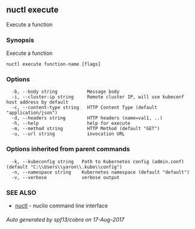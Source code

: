 ## nuctl execute

Execute a function

### Synopsis


Execute a function

```
nuctl execute function-name [flags]
```

### Options

```
  -b, --body string           Message body
  -i, --cluster-ip string     Remote cluster IP, will use kubeconf host address by default
  -c, --content-type string   HTTP Content Type (default "application/json")
  -d, --headers string        HTTP headers (name=val1, ..)
  -h, --help                  help for execute
  -m, --method string         HTTP Method (default "GET")
  -u, --url string            invocation URL
```

### Options inherited from parent commands

```
  -k, --kubeconfig string   Path to Kubernetes config (admin.conf) (default "C:\\Users\\yaron\\.kube\\config")
  -n, --namespace string    Kubernetes namespace (default "default")
  -v, --verbose             verbose output
```

### SEE ALSO
* [nuctl](nuctl.md)	 - nuclio command line interface

###### Auto generated by spf13/cobra on 17-Aug-2017
